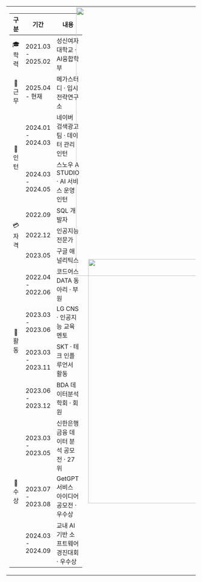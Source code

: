 <table width="100%" border="0" style="border:none; border-collapse:collapse;">
  <tr>
    <!-- 왼쪽: 경력/학력 표 (폭 줄임) -->
    <td width="35%" valign="top" style="border:none;">
      <table width="100%">
        <colgroup>
          <col width="25%">
          <col width="30%"> 
          <col width="45%">
        </colgroup>
        <thead>
          <tr>
            <th align="center">구분</th>
            <th align="center">기간</th>
            <th align="center">내용</th>
          </tr>
        </thead>
        <tbody>
          <tr> 
            <td align="center">🎓 학력</td>
            <td align="left">2021.03 - 2025.02</td>
            <td align="left">성신여자대학교 · AI융합학부</td>
          </tr>
          <tr>
            <td align="center">🏢 근무</td>
            <td align="left">2025.04 - 현재</td>
            <td align="left">메가스터디 · 입시전략연구소</td>
          </tr>
          <tr>
            <td rowspan="2" align="center">👔 인턴</td>
            <td align="left">2024.01 - 2024.03</td>
            <td align="left">네이버 검색광고팀 · 데이터 관리 인턴</td>
          </tr>
          <tr>
            <td align="left">2024.03 - 2024.05</td>
            <td align="left">스노우 A STUDIO · AI 서비스 운영 인턴</td>
          </tr>
          <tr>
            <td rowspan="3" align="center">💳 자격</td>
            <td align="left">2022.09</td>
            <td align="left">SQL 개발자</td>
          </tr>
          <tr>
            <td align="left">2022.12</td>
            <td align="left">인공지능전문가</td>
          </tr>
          <tr>
            <td align="left">2023.05</td>
            <td align="left">구글 애널리틱스</td>
          </tr>
          <tr>
            <td rowspan="4" align="center">🎯 활동</td>
            <td align="left">2022.04 - 2022.06</td>
            <td align="left">코드어스 DATA 동아리 · 부원</td>
          </tr>
          <tr>
            <td align="left">2023.03 - 2023.06</td>
            <td align="left">LG CNS · 인공지능 교육 멘토</td>
          </tr>
          <tr>
            <td align="left">2023.03 - 2023.11</td>
            <td align="left">SKT · 테크 인플루언서 활동</td>
          </tr>
          <tr>
            <td align="left">2023.06 - 2023.12</td>
            <td align="left">BDA 데이터분석 학회 · 회원</td>
          </tr>
          <tr>
            <td rowspan="3" align="center">🥇 수상</td>
            <td align="left">2023.03 - 2023.05</td>
            <td align="left">신한은행 금융 데이터 분석 공모전 · 27위</td>
          </tr>
          <tr>
            <td align="left">2023.07 - 2023.08</td>
            <td align="left">GetGPT 서비스 아이디어 공모전 · 우수상</td>
          </tr>
          <tr>
            <td align="left">2024.03 - 2024.09</td>
            <td align="left">교내 AI 기반 소프트웨어 경진대회 · 우수상</td>
          </tr>
        </tbody>
      </table>
    </td>
    <!-- 오른쪽: GitHub Stats + Trophy + Chart -->
    <td width="65%" valign="top" align="center" style="border:none;">
      <div style="transform: scale(1.1); transform-origin: top center; margin-bottom:20px;">
        <img src="https://github-readme-stats.vercel.app/api?username=Rkdekdls&show_icons=true" width="650" />
      </div>
      <div style="margin-bottom:20px;">
        <img src="https://github-profile-trophy.vercel.app/?username=Rkdekdls&theme=flat&row=2&column=4" width="650" />
      </div>
      <div>
        <img src="https://quickchart.io/chart?width=650&height=220&c=%7B%22type%22%3A%22bar%22%2C%22data%22%3A%7B%22labels%22%3A%5B%22React%22%2C%22TypeScript%22%2C%22Vite%22%2C%22Node.js%22%2C%22Express%22%2C%22SQLite%22%2C%22Python%22%2C%22Kotlin%22%5D%2C%22datasets%22%3A%5B%7B%22data%22%3A%5B18%2C16%2C9%2C13%2C11%2C8%2C15%2C10%5D%2C%22backgroundColor%22%3A%5B%22%2361DAFB%22%2C%22%233178C6%22%2C%22%23FFD62E%22%2C%22%233C873A%22%2C%22%23FF6F61%22%2C%22%234DA5F4%22%2C%22%233776AB%22%2C%22%237F52FF%22%5D%7D%5D%7D%2C%22options%22%3A%7B%22indexAxis%22%3A%22y%22%2C%22plugins%22%3A%7B%22legend%22%3A%7B%22display%22%3Afalse%7D%2C%22title%22%3A%7B%22display%22%3Atrue%2C%22text%22%3A%22%F0%9F%9A%80%20Tech%20Stack%20Usage%20(%25)%22%7D%7D%2C%22scales%22%3A%7B%22x%22%3A%7B%22display%22%3Atrue%7D%2C%22y%22%3A%7B%22ticks%22%3A%7B%22display%22%3Afalse%7D%2C%22grid%22%3A%7B%22display%22%3Afalse%7D%7D%7D%7D%7D" />
      </div>
    </td>
  </tr>
</table>
